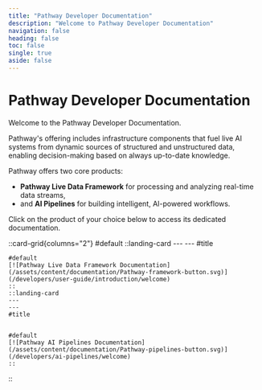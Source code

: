 ```yaml
---
title: "Pathway Developer Documentation"
description: "Welcome to Pathway Developer Documentation"
navigation: false
heading: false
toc: false
single: true
aside: false
---
```


# Pathway Developer Documentation

Welcome to the Pathway Developer Documentation.

Pathway's offering includes infrastructure components that fuel live AI systems from dynamic sources of structured and unstructured data, enabling decision-making based on always up-to-date knowledge.

Pathway offers two core products:
- **Pathway Live Data Framework** for processing and analyzing real-time data streams,
- and **AI Pipelines** for building intelligent, AI-powered workflows.

Click on the product of your choice below to access its dedicated documentation.

::card-grid{columns="2"}
#default
    ::landing-card
    ---
    ---
    #title


    #default
    [![Pathway Live Data Framework Documentation](/assets/content/documentation/Pathway-framework-button.svg)](/developers/user-guide/introduction/welcome)
    ::
    ::landing-card
    ---
    ---
    #title


    #default
    [![Pathway AI Pipelines Documentation](/assets/content/documentation/Pathway-pipelines-button.svg)](/developers/ai-pipelines/welcome)
    ::
::

